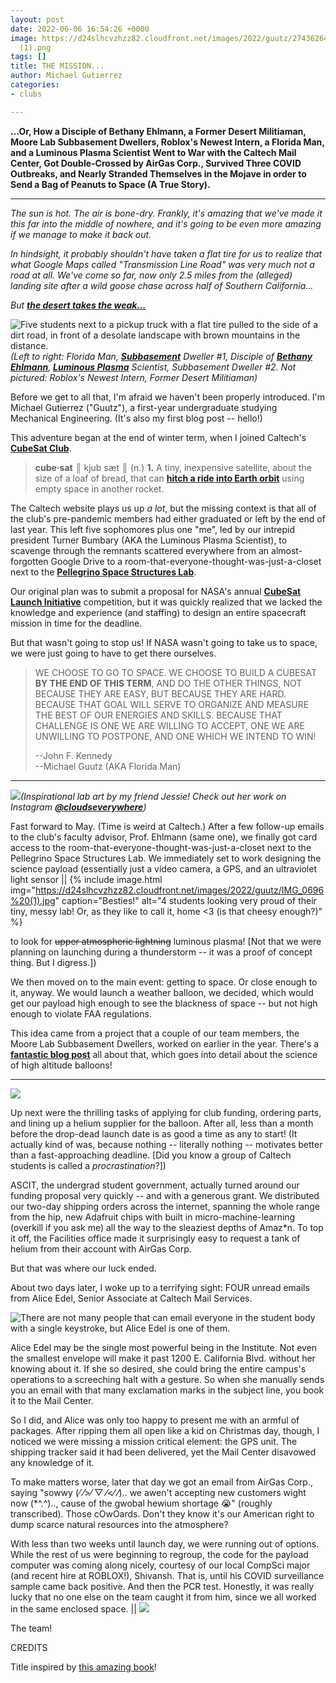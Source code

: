 ```yaml
---
layout: post
date: 2022-06-06 16:54:26 +0000
image: https://d24slhcvzhzz82.cloudfront.net/images/2022/guutz/274362642_1066083627289117_7685991158024664000_n
  (1).png
tags: []
title: THE MISSION...
author: Michael Gutierrez
categories:
- clubs

---
```

**…Or, How a Disciple of Bethany Ehlmann, a Former Desert Militiaman, Moore Lab Subbasement Dwellers, Roblox's Newest Intern, a Florida Man, and a Luminous Plasma Scientist Went to War with the Caltech Mail Center, Got Double-Crossed by AirGas Corp., Survived Three COVID Outbreaks, and Nearly Stranded Themselves in the Mojave in order to Send a Bag of Peanuts to Space (A True Story).**

***

_The sun is hot. The air is bone-dry. Frankly, it's amazing that we've made it this far into the middle of nowhere, and it's going to be even more amazing if we manage to make it back out._

_In hindsight, it probably shouldn't have taken a flat tire for us to realize that what Google Maps called "Transmission Line Road" was very much not a road at all. We've come so far, now only 2.5 miles from the (alleged) landing site after a wild goose chase across half of Southern California..._

_But_ [**_the desert takes the weak..._**](https://twitter.com/secretsofdune/status/1425866472354631683)

![Five students next to a pickup truck with a flat tire pulled to the side of a dirt road, in front of a desolate landscape with brown mountains in the distance.](https://d24slhcvzhzz82.cloudfront.net/images/2022/guutz/received_565903071542655.jpeg "The desert takes the weak.")_(Left to right: Florida Man,_ [**_Subbasement_**](https://www.quora.com/What-are-some-things-that-would-make-a-Caltech-student-say-FML/answer/Steven-Okai "Where electrical engineering students famously spend all their time working") _Dweller #1, Disciple of_ [**_Bethany Ehlmann_**](http://www.ehlmann.caltech.edu/index.html "Crazy cool professor, head of NASA JPL's Lunar Trailblazer mission, and the reason most of us ended up here")_,_ [**_Luminous Plasma_**](https://www.nasa.gov/mission_pages/station/research/Once_Upon_a_Time_in_a_Thunderstorm "AKA upper atmospheric lightning, something all of us were interested in studying on THE MISSION!") _Scientist, Subbasement Dweller #2. Not pictured: Roblox's Newest Intern, Former Desert Militiaman)_

Before we get to all that, I'm afraid we haven't been properly introduced. I'm Michael Gutierrez ("Guutz"), a first-year undergraduate studying Mechanical Engineering. (It's also my first blog post -- hello!)

This adventure began at the end of winter term, when I joined Caltech's [**CubeSat Club**](https://smallsats.caltech.edu/).

> **cube·sat** ║ kjub sæt ║ (n.) **1.** A tiny, inexpensive satellite, about the size of a loaf of bread, that can [**hitch a ride into Earth orbit**](https://www.youtube.com/watch?v=JQy9EwMrILI&ab_channel=Nanoracks) using empty space in another rocket.

The Caltech website plays us up _a lot_, but the missing context is that all of the club's pre-pandemic members had either graduated or left by the end of last year. This left five sophomores plus one "me", led by our intrepid president Turner Bumbary (AKA the Luminous Plasma Scientist), to scavenge through the remnants scattered everywhere from an almost-forgotten Google Drive to a room-that-everyone-thought-was-just-a-closet next to the [**Pellegrino Space Structures Lab**](http://www.pellegrino.caltech.edu/).

Our original plan was to submit a proposal for NASA's annual [**CubeSat Launch Initiative**](https://www.nasa.gov/directorates/heo/home/CubeSats_initiative) competition, but it was quickly realized that we lacked the knowledge and experience (and staffing) to design an entire spacecraft mission in time for the deadline.

But that wasn't going to stop us! If NASA wasn't going to take us to space, we were just going to have to get there ourselves.

> WE CHOOSE TO GO TO SPACE. WE CHOOSE TO BUILD A CUBESAT **BY THE END OF THIS TERM**, AND DO THE OTHER THINGS, NOT BECAUSE THEY ARE EASY, BUT BECAUSE THEY ARE HARD. BECAUSE THAT GOAL WILL SERVE TO ORGANIZE AND MEASURE THE BEST OF OUR ENERGIES AND SKILLS. BECAUSE THAT CHALLENGE IS ONE WE ARE WILLING TO ACCEPT, ONE WE ARE UNWILLING TO POSTPONE, AND ONE WHICH WE INTEND TO WIN!
>
> \--John F. Kennedy  
> \--Michael Guutz (AKA Florida Man)

***

![](https://d24slhcvzhzz82.cloudfront.net/images/2022/guutz/Optimized-cubesat-art.jpg)_(Inspirational lab art by my friend Jessie! Check out her work on Instagram_ [**_@cloudseverywhere_**](https://www.instagram.com/cloudseverywhere/)_)_

Fast forward to May. (Time is weird at Caltech.) After a few follow-up emails to the club's faculty advisor, Prof. Ehlmann (same one), we finally got card access to the room-that-everyone-thought-was-just-a-closet next to the Pellegrino Space Structures Lab. We immediately set to work designing the science payload (essentially just a video camera, a GPS, and an ultraviolet light sensor || {% include image.html img="https://d24slhcvzhzz82.cloudfront.net/images/2022/guutz/IMG_0696%20(1).jpg" caption="Besties!" alt="4 students looking very proud of their tiny, messy lab! Or, as they like to call it, home <3 (is that cheesy enough?)" %}

to look for ~~upper atmospheric lightning~~ luminous plasma! \[Not that we were planning on launching during a thunderstorm -- it was a proof of concept thing. But I digress.\])

We then moved on to the main event: getting to space. Or close enough to it, anyway. We would launch a weather balloon, we decided, which would get our payload high enough to see the blackness of space -- but not high enough to violate FAA regulations.

This idea came from a project that a couple of our team members, the Moore Lab Subbasement Dwellers, worked on earlier in the year. There's a [**fantastic blog post**](https://caltechadmissions.blog/sending-a-high-altitude-balloon-to-space/) all about that, which goes into detail about the science of high altitude balloons!

***

![](https://d24slhcvzhzz82.cloudfront.net/images/2022/guutz/received_1726794127666486-a.jpeg)

Up next were the thrilling tasks of applying for club funding, ordering parts, and lining up a helium supplier for the balloon. After all, less than a month before the drop-dead launch date is as good a time as any to start! (It actually kind of was, because nothing -- literally nothing -- motivates better than a fast-approaching deadline. \[Did you know a group of Caltech students is called a _procrastination_?\])

ASCIT, the undergrad student government, actually turned around our funding proposal very quickly -- and with a generous grant. We distributed our two-day shipping orders across the internet, spanning the whole range from the hip, new Adafruit chips with built in micro-machine-learning (overkill if you ask me) all the way to the sleaziest depths of Amaz*n. To top it off, the Facilities office made it surprisingly easy to request a tank of helium from their account with AirGas Corp.

But that was where our luck ended.

About two days later, I woke up to a terrifying sight: FOUR unread emails from Alice Edel, Senior Associate at Caltech Mail Services.

![](https://d24slhcvzhzz82.cloudfront.net/images/2022/guutz/alice4.png "There are not many people that can email everyone in the student body with a single keystroke, but Alice Edel is one of them.")

Alice Edel may be the single most powerful being in the Institute. Not even the smallest envelope will make it past 1200 E. California Blvd. without her knowing about it. If she so desired, she could bring the entire campus's operations to a screeching halt with a gesture. So when she manually sends you an email with that many exclamation marks in the subject line, you book it to the Mail Center.

So I did, and Alice was only too happy to present me with an armful of packages. After ripping them all open like a kid on Christmas day, though, I noticed we were missing a mission critical element: the GPS unit. The shipping tracker said it had been delivered, yet the Mail Center disavowed any knowledge of it.

To make matters worse, later that day we got an email from AirGas Corp., saying "sowwy (⁄ ⁄>⁄ ▽ ⁄<⁄ ⁄).. we awen't accepting new customers wight now (*^.^).., cause of the gwobal hewium shortage 😭" (roughly transcribed). Those cOwOards. Don't they know it's our American right to dump scarce natural resources into the atmosphere?

With less than two weeks until launch day, we were running out of options. While the rest of us were beginning to regroup, the code for the payload computer was coming along nicely, courtesy of our local CompSci major (and recent hire at ROBLOX!), Shivansh. That is, until his COVID surveillance sample came back positive. And then the PCR test. Honestly, it was really lucky that no one else on the team caught it from him, since we all worked in the same enclosed space. || ![](https://d24slhcvzhzz82.cloudfront.net/images/2022/guutz/Optimized-roblox_intern.PNG)

The team! 

CREDITS

Title inspired by [this amazing book](https://www.indiebound.org/book/9780062655868)!